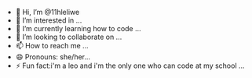 - 👋 Hi, I’m @11hleliwe
- 👀 I’m interested in ...
- 🌱 I’m currently learning how to code ...
- 💞️ I’m looking to collaborate on ...
- 📫 How to reach me ...
- 😄 Pronouns: she/her...
- ⚡ Fun fact:i'm a leo and i'm the only one who can code at my school ...

<!---
11hleliwe/11hleliwe is a ✨ special ✨ repository because its `README.md` (this file) appears on your GitHub profile.
You can click the Preview link to take a look at your changes.
--->
